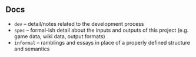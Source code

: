 ## Docs

- `dev` &ndash; detail/notes related to the development process
- `spec` &ndash; formal-ish detail about the inputs and outputs of this project (e.g. game data, wiki data, output formats)
- `informal` &ndash; ramblings and essays in place of a properly defined structure and semantics
